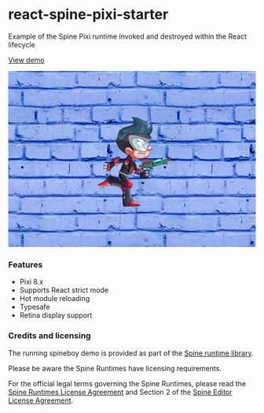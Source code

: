# react-spine-pixi-starter

Example of the Spine Pixi runtime invoked and destroyed within the React lifecycle

[View demo](https://loksland.github.io/react-spine-pixi-starter/?config)

![demo render](demorender.png)

### Features

- Pixi 8.x
- Supports React strict mode
- Hot module reloading
- Typesafe
- Retina display support

### Credits and licensing

The running spineboy demo is provided as part of the [Spine runtime library](https://github.com/EsotericSoftware/spine-runtimes).

Please be aware the Spine Runtimes have licensing requirements.

For the official legal terms governing the Spine Runtimes, please read the [Spine Runtimes License Agreement](http://esotericsoftware.com/spine-runtimes-license) and Section 2 of the [Spine Editor License Agreement](http://esotericsoftware.com/spine-editor-license#s2).
